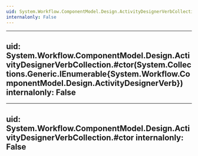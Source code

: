 ```yaml
---
uid: System.Workflow.ComponentModel.Design.ActivityDesignerVerbCollection
internalonly: False
---
```


---
uid: System.Workflow.ComponentModel.Design.ActivityDesignerVerbCollection.#ctor(System.Collections.Generic.IEnumerable{System.Workflow.ComponentModel.Design.ActivityDesignerVerb})
internalonly: False
---

---
uid: System.Workflow.ComponentModel.Design.ActivityDesignerVerbCollection.#ctor
internalonly: False
---
